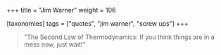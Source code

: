 +++
title = "Jim Warner"
weight = 106

[taxonomies]
tags = ["quotes", "jim warner", "screw ups"]
+++

> "The Second Law of Thermodynamics:
> If you think things are in a mess now, just wait!"

